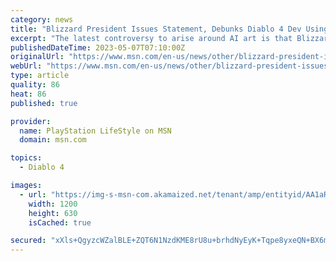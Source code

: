 ```yaml
---
category: news
title: "Blizzard President Issues Statement, Debunks Diablo 4 Dev Using ‘AI Art’"
excerpt: "The latest controversy to arise around AI art is that Blizzard Entertainment filed a patent regarding machine learning-based image generation."
publishedDateTime: 2023-05-07T07:10:00Z
originalUrl: "https://www.msn.com/en-us/news/other/blizzard-president-issues-statement-debunks-diablo-4-dev-using-ai-art/ar-AA1aRkNH"
webUrl: "https://www.msn.com/en-us/news/other/blizzard-president-issues-statement-debunks-diablo-4-dev-using-ai-art/ar-AA1aRkNH"
type: article
quality: 86
heat: 86
published: true

provider:
  name: PlayStation LifeStyle on MSN
  domain: msn.com

topics:
  - Diablo 4

images:
  - url: "https://img-s-msn-com.akamaized.net/tenant/amp/entityid/AA1aRfAN.img?h=630&w=1200&m=6&q=60&o=t&l=f&f=jpg"
    width: 1200
    height: 630
    isCached: true

secured: "xXls+QgyzcWZalBLE+ZQT6N1NzdKME8rU8u+brhdNyEyK+Tqpe8yxeQN+BX6mba4Ogla/O/4wZLGrka38udB5jA4pLbGPv1XQqBgEfzt+XNXhgQG8df29lOu4ZLD469pkUotfGlvH+3BSTY//RxnhgxtQuxqpzUH3ixvDWS+B9yFxNmUnnwr/yCoeaWXuvq7FXHSQXDjl9sX6eOXWG+pX0DbEj44WaNgs5MQcL4biuWddSlVUNNupeDmKHWlaZE5GuK+n2ErxnxPihfiauo17BKVcAKu2ZhCQ9kCkhbxnJNY0ubvA7p+nm6XYIxjAdFUohj3FBviVjEThm3ggguragyK81Td21qKSUm+45dO/UU=;wWzphTkcB94UOqYmphzk3A=="
---
```


